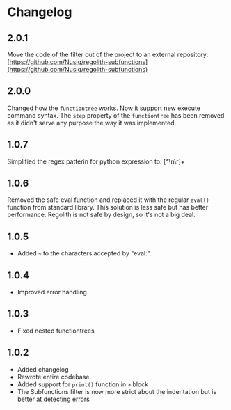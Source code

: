 # Changelog
## 2.0.1
Move the code of the filter out of the project to an external repository:
[https://github.com/Nusiq/regolith-subfunctions](https://github.com/Nusiq/regolith-subfunctions)
## 2.0.0
Changed how the `functiontree` works. Now it support new execute command syntax. The `step` property
of the `functiontree` has been removed as it didn't serve any purpose the way it was implemented.
## 1.0.7
Simplified the regex patterin for python expression to: [^\n\r]+
## 1.0.6
Removed the safe eval function and replaced it with the regular `eval()` function from
standard library. This solution is less safe but has better performance. Regolith is
not safe by design, so it's not a big deal.
## 1.0.5
- Added `~` to the characters accepted by "eval:".
## 1.0.4
- Improved error handling
## 1.0.3
- Fixed nested functiontrees
## 1.0.2
- Added changelog
- Rewrote entire codebase
- Added support for `print()` function in `>` block
- The Subfunctions filter is now more strict about the indentation but is
  better at detecting errors

